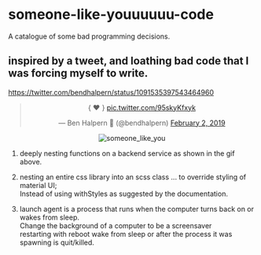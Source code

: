 # someone-like-youuuuuu-code
A catalogue of some bad programming decisions.

## inspired by a tweet, and loathing bad code that I was forcing myself to write.

https://twitter.com/bendhalpern/status/1091535397543464960
<center>
  
<blockquote class="twitter-tweet" data-lang="en"><p lang="und" dir="ltr">{ ❤️ } <a href="https://t.co/95skyKfxyk">pic.twitter.com/95skyKfxyk</a></p>&mdash; Ben Halpern 🤗 (@bendhalpern) <a href="https://twitter.com/bendhalpern/status/1091535397543464960?ref_src=twsrc%5Etfw">February 2, 2019</a></blockquote>

![someone_like_you](https://user-images.githubusercontent.com/11463275/53697901-17847b80-3da4-11e9-8053-5a227bd71714.gif)

</center>

1) deeply nesting functions on a backend service as shown in the gif above.

2) nesting an entire css library into an scss class ... to override styling of material UI;
<br/>Instead of using withStyles as suggested by the documentation.

3) launch agent is a process that runs when the computer turns back on or wakes from sleep.
<br/>Change the background of a computer to be a screensaver 
<br/>restarting with reboot wake from sleep or after the process it was spawning is quit/killed.
